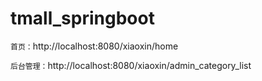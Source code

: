 # tmall_springboot

`首页：`http://localhost:8080/xiaoxin/home

`后台管理：`http://localhost:8080/xiaoxin/admin_category_list

